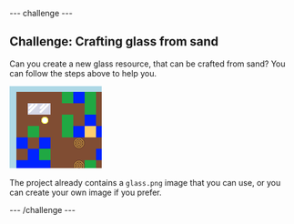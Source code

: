 \--- challenge \---

## Challenge: Crafting glass from sand

Can you create a new glass resource, that can be crafted from sand? You can follow the steps above to help you.

![screenshot](images/craft-glass.png)

The project already contains a `glass.png` image that you can use, or you can create your own image if you prefer.

\--- /challenge \---